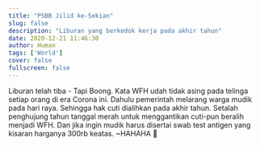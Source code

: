 ```yaml
---
title: "PSBB Jilid ke-Sekian"
slug: false
description: "Liburan yang berkedok kerja pada akhir tahun"
date: 2020-12-21 11:46:30
author: Human
tags: ['World']
cover: false
fullscreen: false
---
```

Liburan telah tiba - Tapi Boong. Kata WFH udah tidak asing pada telinga setiap orang di era Corona ini. Dahulu pemerintah melarang warga mudik pada hari raya. Sehingga hak cuti dialihkan pada akhir tahun. Setalah penghujung tahun tanggal merah untuk menggantikan cuti-pun beralih menjadi WFH. Dan jika ingin mudik harus disertai swab test antigen yang kisaran harganya 300rb keatas. ~HAHAHA 🤣